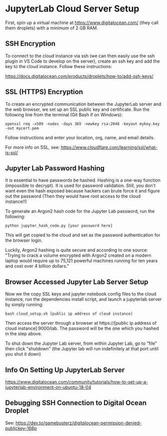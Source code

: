 # **JupyterLab Cloud Server Setup**

First, spin up a virtual machine at https://www.digitalocean.com/ (they call them droplets) with a minimum of 2 GB RAM. 

## **SSH Encryption**

To connect to the cloud instance via ssh (we can then easily use the ssh plugin in VS Code to develop on the server), create an ssh key and add the key to the cloud instance. Follow these instructions:

https://docs.digitalocean.com/products/droplets/how-to/add-ssh-keys/

## **SSL (HTTPS) Encryption**

To create an encrypted communication between the JupyterLab server and the web browser, we set up an SSL public key and certificate. Run the following line from the terminal (Git Bash if on Windows):

    openssl req -x509 -nodes -days 365 -newkey rsa:2048 -keyout mykey.key -out mycert.pem

Follow instructions and enter your location, org, name, and email details. 

For more info on SSL, see: https://www.cloudflare.com/learning/ssl/what-is-ssl/

## **Jupyter Lab Password Hashing**

It is essential to have passwords be hashed. Hashing is a one-way function (impossible to decrypt). It is used for password validation. Still, you don't want even the hash exposed because hackers can brute force it and figure out the password (Then they would have root access to the cloud instance!!)

To generate an Argon2 hash code for the Jupyter Lab password, run the following:

    python jupyter_hash_code.py [your password here]

This will get copied to the cloud and set as the password authentication for the browser
login.

Luckily, Argon2 hashing is quite secure and according to one source:
"Trying to crack a volume encrypted with Argon2 created on a modern laptop would require up to 75,121 powerful machines running for ten years and cost over 4 billion dollars."

## **Browser Accessed Jupyter Lab Server Setup**

Now we the copy SSL keys and jupyter notebook config files to the cloud instance, run the dependencies install script, and launch a jupyterlab server by simply running:

    bash cloud_setup.sh [public ip address of cloud instance]

Then access the server through a browser at https://[public ip address of cloud instance]:9000/lab. The password will be the one which you hashed in the step above. 

To shut down the Jupyter Lab server, from within Jupyter Lab, go to "file" then click "shutdown" (the Jupyter lab will run indefinitely at
that port until you shut it down)

## **Info On Setting Up JupyterLab Server**

https://www.digitalocean.com/community/tutorials/how-to-set-up-a-jupyterlab-environment-on-ubuntu-18-04
## **Debugging SSH Connection to Digital Ocean Droplet**

See: https://dev.to/gamebusterz/digitalocean-permission-denied-publickey-168p

